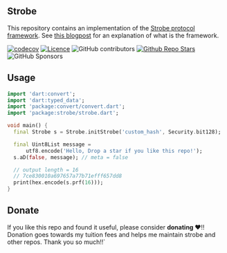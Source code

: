 ## Strobe
This repository contains an implementation of the [Strobe protocol framework](https://strobe.sourceforge.io/). See [this blogpost](https://www.cryptologie.net/article/416/the-strobe-protocol-framework/) for an explanation of what is the framework.

[![codecov](https://codecov.io/gh/justkawal/strobe/graph/badge.svg?token=8FERML02AR)](https://codecov.io/gh/justkawal/strobe)
[![Licence](https://img.shields.io/badge/License-MIT-red.svg)](./LICENSE)
![GitHub contributors](https://img.shields.io/github/contributors/justkawal/strobe)
[![Github Repo Stars](https://img.shields.io/github/stars/justkawal/strobe)](https://github.com/justkawal/strobe/stargazers)
![GitHub Sponsors](https://img.shields.io/github/sponsors/justkawal)


## Usage

```dart
import 'dart:convert';
import 'dart:typed_data';
import 'package:convert/convert.dart';
import 'package:strobe/strobe.dart';

void main() {
  final Strobe s = Strobe.initStrobe('custom_hash', Security.bit128);

  final Uint8List message =
      utf8.encode('Hello, Drop a star if you like this repo!');
  s.aD(false, message); // meta = false

  // output length = 16
  // 7ce830010a697657a77b71efff657dd8
  print(hex.encode(s.prf(16)));
}
```

## Donate
If you like this repo and found it useful, please consider **donating ❤️**!! Donation goes towards my tuition fees and helps me maintain strobe and other repos. Thank you so much!!`
